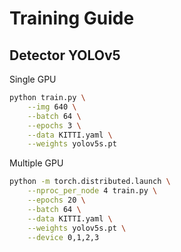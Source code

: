 # Training Guide

## Detector YOLOv5
Single GPU
```bash
python train.py \
    --img 640 \
    --batch 64 \
    --epochs 3 \
    --data KITTI.yaml \
    --weights yolov5s.pt
```

Multiple GPU
```bash
python -m torch.distributed.launch \
    --nproc_per_node 4 train.py \
    --epochs 20 \
    --batch 64 \
    --data KITTI.yaml \
    --weights yolov5s.pt \
    --device 0,1,2,3
```